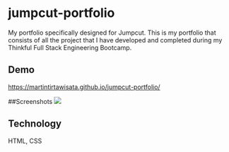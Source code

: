 # jumpcut-portfolio
My portfolio specifically designed for Jumpcut. This is my portfolio that consists of all the project that I have developed and completed during my Thinkful Full Stack Engineering Bootcamp.

## Demo
https://martintirtawisata.github.io/jumpcut-portfolio/

##Screenshots
![](png/registerpage.png)

## Technology
HTML, CSS
